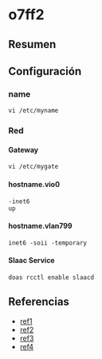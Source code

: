 # o7ff2

## Resumen

## Configuración

### name

```
vi /etc/myname
```

### Red

#### Gateway

```
vi /etc/mygate
```

#### hostname.vio0

```
-inet6
up
```

#### hostname.vlan799

```
inet6 -soii -temporary
```

#### Slaac Service

```
doas rcctl enable slaacd
```

## Referencias

- [ref1]()
- [ref2]()
- [ref3]()
- [ref4]()

